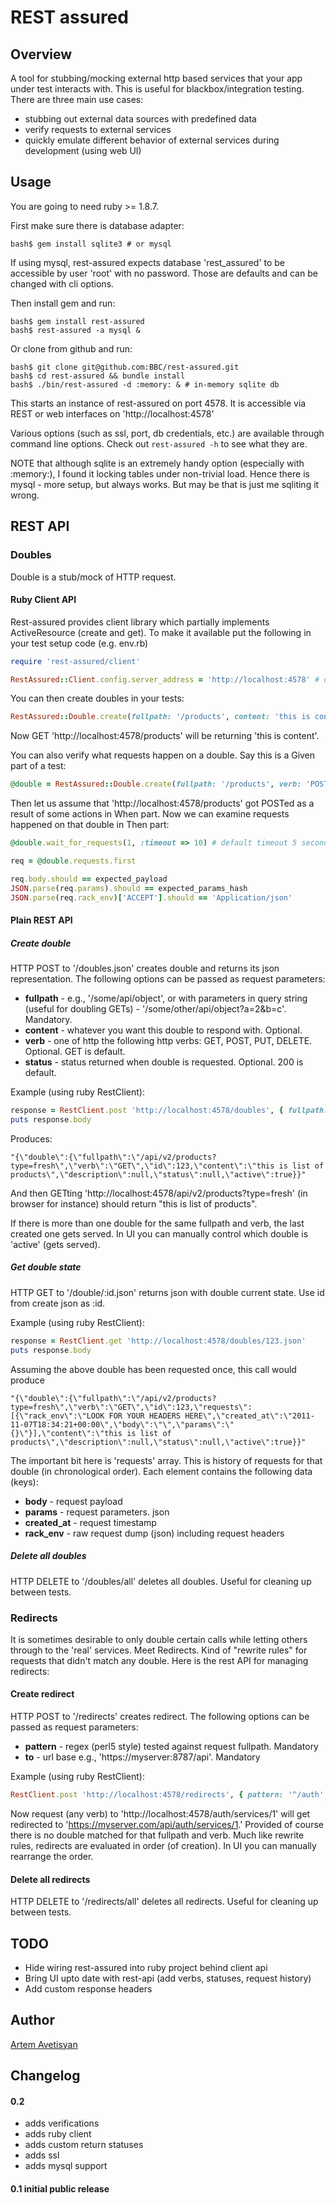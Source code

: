 # REST assured

## Overview

A tool for stubbing/mocking external http based services that your app under test interacts with. This is useful for blackbox/integration testing.
There are three main use cases:

* stubbing out external data sources with predefined data
* verify requests to external services
* quickly emulate different behavior of external services during development (using web UI)

## Usage

You are going to need ruby >= 1.8.7.

First make sure there is database adapter:

    bash$ gem install sqlite3 # or mysql

If using mysql, rest-assured expects database 'rest\_assured' to be accessible by user 'root' with no password. Those are defaults and can be changed with cli options.

Then install gem and run:

    bash$ gem install rest-assured
    bash$ rest-assured -a mysql &

Or clone from github and run:

    bash$ git clone git@github.com:BBC/rest-assured.git
    bash$ cd rest-assured && bundle install
    bash$ ./bin/rest-assured -d :memory: & # in-memory sqlite db

This starts an instance of rest-assured on port 4578. It is accessible via REST or web interfaces on 'http://localhost:4578'

Various options (such as ssl, port, db credentials, etc.) are available through command line options. Check out `rest-assured -h` to see what they are.

NOTE that although sqlite is an extremely handy option (especially with :memory:), I found it locking tables under non-trivial load. Hence there is mysql - more setup, but always works. But may be that is just me sqliting it wrong.

## REST API

### Doubles

Double is a stub/mock of HTTP request.

#### Ruby Client API

Rest-assured provides client library which partially implements ActiveResource (create and get). To make it available put the following in your test setup code (e.g. env.rb)

```ruby
require 'rest-assured/client'

RestAssured::Client.config.server_address = 'http://localhost:4578' # or wherever your rest-assured is
```

You can then create doubles in your tests:

```ruby
RestAssured::Double.create(fullpath: '/products', content: 'this is content')
```

Now GET 'http://localhost:4578/products' will be returning 'this is content'.

You can also verify what requests happen on a double. Say this is a Given part of a test:

```ruby
@double = RestAssured::Double.create(fullpath: '/products', verb: 'POST')
```

Then let us assume that 'http://localhost:4578/products' got POSTed as a result of some actions in When part. Now we can examine requests happened on that double in Then part:

```ruby
@double.wait_for_requests(1, :timeout => 10) # default timeout 5 seconds

req = @double.requests.first

req.body.should == expected_payload
JSON.parse(req.params).should == expected_params_hash
JSON.parse(req.rack_env)['ACCEPT'].should == 'Application/json'
```

#### Plain REST API

 

##### Create double 
  HTTP POST to '/doubles.json' creates double and returns its json representation.
  The following options can be passed as request parameters:

  - __fullpath__ - e.g., '/some/api/object', or with parameters in query string (useful for doubling GETs) - '/some/other/api/object?a=2&b=c'. Mandatory.
  - __content__ - whatever you want this double to respond with. Optional.
  - __verb__ - one of http the following http verbs: GET, POST, PUT, DELETE. Optional. GET is default.
  - __status__ - status returned when double is requested. Optional. 200 is default.

  Example (using ruby RestClient):
  
```ruby
response = RestClient.post 'http://localhost:4578/doubles', { fullpath: '/api/v2/products?type=fresh', verb: 'GET', content: 'this is list of products', status: 200 }
puts response.body
```
  Produces:

    "{\"double\":{\"fullpath\":\"/api/v2/products?type=fresh\",\"verb\":\"GET\",\"id\":123,\"content\":\"this is list of products\",\"description\":null,\"status\":null,\"active\":true}}"

  And then GETting 'http://localhost:4578/api/v2/products?type=fresh' (in browser for instance) should return "this is list of products".

  If there is more than one double for the same fullpath and verb, the last created one gets served. In UI you can manually control which double is 'active' (gets served).

##### Get double state
  HTTP GET to '/double/:id.json' returns json with double current state. Use id from create json as :id.

  Example (using ruby RestClient):

```ruby
response = RestClient.get 'http://localhost:4578/doubles/123.json'
puts response.body
```

  Assuming the above double has been requested once, this call would produce

    "{\"double\":{\"fullpath\":\"/api/v2/products?type=fresh\",\"verb\":\"GET\",\"id\":123,\"requests\":[{\"rack_env\":\"LOOK FOR YOUR HEADERS HERE\",\"created_at\":\"2011-11-07T18:34:21+00:00\",\"body\":\"\",\"params\":\"{}\"}],\"content\":\"this is list of products\",\"description\":null,\"status\":null,\"active\":true}}"

  The important bit here is 'requests' array. This is history of requests for that double (in chronological order). Each element contains the following data (keys):
  
  - __body__ - request payload
  - __params__ - request parameters. json
  - __created_at__ - request timestamp
  - __rack_env__ - raw request dump (json) including request headers

##### Delete all doubles
  HTTP DELETE to '/doubles/all' deletes all doubles. Useful for cleaning up between tests.

### Redirects

It is sometimes desirable to only double certain calls while letting others through to the 'real' services. Meet Redirects. Kind of "rewrite rules" for requests that didn't match any double. Here is the rest API for managing redirects:

#### Create redirect
  HTTP POST to '/redirects' creates redirect.
  The following options can be passed as request parameters:

  - __pattern__ - regex (perl5 style) tested against request fullpath. Mandatory
  - __to__ - url base e.g., 'https://myserver:8787/api'. Mandatory

  Example (using ruby RestClient):

```ruby
RestClient.post 'http://localhost:4578/redirects', { pattern: '^/auth', to: 'https://myserver.com/api' }
```

  Now request (any verb) to 'http://localhost:4578/auth/services/1' will get redirected to 'https://myserver.com/api/auth/services/1.' Provided of course there is no double matched for that fullpath and verb.
  Much like rewrite rules, redirects are evaluated in order (of creation). In UI you can manually rearrange the order.

#### Delete all redirects
  HTTP DELETE to '/redirects/all' deletes all redirects. Useful for cleaning up between tests.

## TODO

* Hide wiring rest-assured into ruby project behind client api
* Bring UI upto date with rest-api (add verbs, statuses, request history)
* Add custom response headers

## Author

[Artem Avetisyan](https://github.com/artemave)

## Changelog

#### 0.2

* adds verifications
* adds ruby client
* adds custom return statuses
* adds ssl
* adds mysql support

#### 0.1 initial public release

